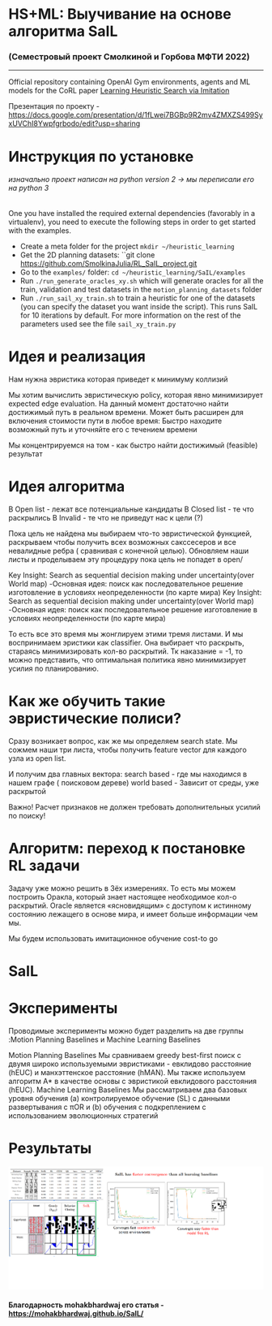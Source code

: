 # HS+ML: Выучивание на основе алгоритма SaIL
### (Семестровый проект Смолкиной и Горбова МФТИ 2022)
**********

Official repository containing OpenAI Gym environments, agents and ML models for the CoRL paper [Learning Heuristic Search via Imitation](https://arxiv.org/pdf/1707.03034.pdf)

Презентация по проекту - https://docs.google.com/presentation/d/1fLwei7BGBp9R2mv4ZMXZS499SyxUVChI8Ywpfgrbodo/edit?usp=sharing

# Инструкция по установке
###### изначально проект написан на python version 2 -> мы переписали его на python 3
One you have installed the required external dependencies (favorably in a virtualenv), you need to execute the following steps in order to get started with the examples.

 - Create a meta folder for the project ``mkdir ~/heuristic_learning `` 
 - Get the 2D planning datasets: ``git clone  https://github.com/SmolkinaJulia/RL_SaIL_project.git
 - Go to the ``examples/`` folder: ``cd ~/heuristic_learning/SaIL/examples``
 - Run ``./run_generate_oracles_xy.sh`` which will generate oracles for all the train, validation and test datasets in the ``motion_planning_datasets`` folder
 - Run ``./run_sail_xy_train.sh`` to train a heuristic for one of the datasets (you can specify the dataset you want inside the script). This runs SaIL for 10 iterations by default. For more information on the rest of the parameters used see the file ``sail_xy_train.py`` 

# Идея и реализация
Нам нужна эвристика которая приведет к минимуму коллизий

Мы хотим вычислить эвристическую policy, которая явно минимизирует expected edge evaluation.
На данный момент достаточно найти достижимый путь в реальном времени.
Может быть расширен для включения стоимости пути в любое время:
Быстро находите возможный путь и уточняйте его с течением времени

 Мы концентрируемся на том - как быстро найти достижимый (feasible) результат


# Идея алгоритма
В Open list - лежат все потенциальные кандидаты
В Closed list -  те что раскрылись
В Invalid - те что не приведут нас к цели (?)

Пока цель не найдена мы выбираем что-то эвристической функцией, раскрываем чтобы получить всех возможных сакссесеров и все невалидные ребра ( сравнивая с конечной целью).
Обновляем наши листы и проделываем эту процедуру пока цель не попадет в open/

Key Insight: Search as sequential decision making under uncertainty(over World map) -Основная идея: поиск как последовательное решение
изготовление в условиях неопределенности (по карте мира)
Key Insight: Search as sequential decision making under uncertainty(over World map) -Основная идея: поиск как последовательное решение
изготовление в условиях неопределенности (по карте мира)

То есть все это время мы жонглируем этими тремя листами.
И мы воспринимаем эристики как classifier. Она выбирает что раскрыть, стараясь минимизировать кол-во раскрытий. Тк наказание = -1, то можно представить, что оптимальная политика явно минимизирует усилия по планированию.

# Как же обучить такие эвристические полиси?

Сразу возникает вопрос, как же мы определяем search state.
Мы сожмем наши три листа, чтобы получить feature vector для каждого узла из open list.

И получим два главных вектора: 
search based - где мы находимся в нашем графе ( поисковом дереве)
world based - Зависит от среды, уже раскрытой 

Важно! Расчет признаков не должен требовать дополнительных усилий по поиску!

# Алгоритм: переход к постановке RL задачи
Задачу уже можно решить в 3ёх измерениях. То есть мы можем построить Оракла, который знает настоящее необходимое кол-о раскрытий.
Oracle является «ясновидящим» с доступом к истинному состоянию лежащего в основе мира, и имеет больше информации чем мы.

Мы будем использовать имитационное обучение cost-to go

# SaIL

# Эксперименты
Проводимые эксперименты можно будет разделить на две группы :Motion Planning Baselines и Machine Learning Baselines

Motion Planning Baselines
Мы сравниваем  greedy best-first поиск с двумя широко используемыми эвристиками - евклидово расстояние (hEUC) и манхэттенское расстояние (hMAN). Мы также используем алгоритм A* в качестве основы с эвристикой евклидового расстояния (hEUC). 
Machine Learning Baselines
Мы рассматриваем два базовых уровня обучения (а) контролируемое обучение (SL) с данными развертывания с πOR и (b) обучения с подкреплением с использованием эволюционных стратегий


# Результаты 
![Часть результатов](https://github.com/SmolkinaJulia/RL_SaIL_project/blob/6082e8e945925d7a3d803a44eb474a63f8c918a7/%D1%81%D1%80%D0%B0%D0%B2%D0%BD%D0%B5%D0%BD%D0%B8%D0%B5%20%D1%81%20%D0%B0%D0%BB%D0%B3%D0%BE%D1%80%D0%B8%D1%82%D0%BC%D0%B0%D0%BC%D0%B8.png)

#### Благодарность mohakbhardwaj его статья - https://mohakbhardwaj.github.io/SaIL/
